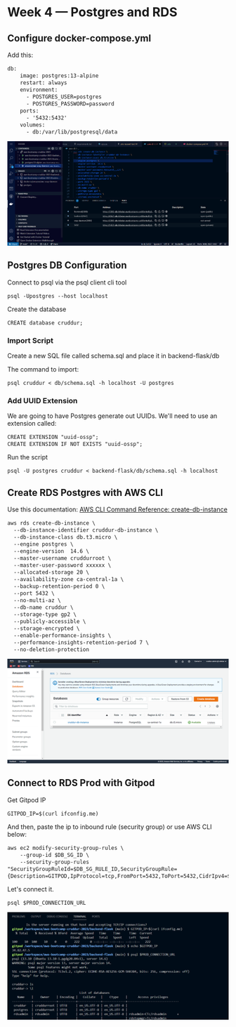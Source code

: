 # Week 4 — Postgres and RDS
## Configure docker-compose.yml
Add this:
```
db:
    image: postgres:13-alpine
    restart: always
    environment:
      - POSTGRES_USER=postgres
      - POSTGRES_PASSWORD=password
    ports:
      - '5432:5432'
    volumes: 
      - db:/var/lib/postgresql/data
```
![success deploy](https://github.com/nikofebrianur/aws-bootcamp-cruddur-2023/blob/main/journal/assets/week-4/all%20success%20docker.png)

## Postgres DB Configuration
Connect to psql via the psql client cli tool
```
psql -Upostgres --host localhost
```

Create the database
```
CREATE database cruddur;
```

### Import Script
Create a new SQL file called schema.sql and place it in backend-flask/db

The command to import:
```
psql cruddur < db/schema.sql -h localhost -U postgres
```

### Add UUID Extension
We are going to have Postgres generate out UUIDs. We'll need to use an extension called:
```
CREATE EXTENSION "uuid-ossp";
CREATE EXTENSION IF NOT EXISTS "uuid-ossp";
```

Run the script
```
psql -U postgres cruddur < backend-flask/db/schema.sql -h localhost
```

## Create RDS Postgres with AWS CLI
Use this documentation: [AWS CLI Command Reference: create-db-instance](https://docs.aws.amazon.com/cli/latest/reference/rds/create-db-instance.html)
```
aws rds create-db-instance \
  --db-instance-identifier cruddur-db-instance \
  --db-instance-class db.t3.micro \
  --engine postgres \
  --engine-version  14.6 \
  --master-username cruddurroot \
  --master-user-password xxxxxx \
  --allocated-storage 20 \
  --availability-zone ca-central-1a \
  --backup-retention-period 0 \
  --port 5432 \
  --no-multi-az \
  --db-name cruddur \
  --storage-type gp2 \
  --publicly-accessible \
  --storage-encrypted \
  --enable-performance-insights \
  --performance-insights-retention-period 7 \
  --no-deletion-protection
```
![success create rds](https://github.com/nikofebrianur/aws-bootcamp-cruddur-2023/blob/main/journal/assets/week-4/success%20deploy%20rds%20with%20cli.png)

## Connect to RDS Prod with Gitpod
Get Gitpod IP
```
GITPOD_IP=$(curl ifconfig.me)
```

And then, paste the ip to inbound rule (security group) or use AWS CLI below:
```
aws ec2 modify-security-group-rules \
    --group-id $DB_SG_ID \
    --security-group-rules "SecurityGroupRuleId=$DB_SG_RULE_ID,SecurityGroupRule={Description=GITPOD,IpProtocol=tcp,FromPort=5432,ToPort=5432,CidrIpv4=$GITPOD_IP/32}"
```

Let's connect it.
```
psql $PROD_CONNECTION_URL
```
![success deploy in prod](https://github.com/nikofebrianur/aws-bootcamp-cruddur-2023/blob/main/journal/assets/week-4/success%20connect%20to%20prod%20pg.png)
